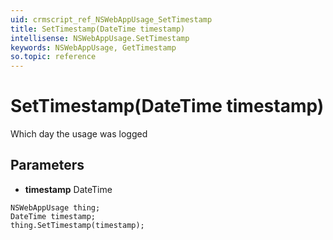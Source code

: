 ```yaml
---
uid: crmscript_ref_NSWebAppUsage_SetTimestamp
title: SetTimestamp(DateTime timestamp)
intellisense: NSWebAppUsage.SetTimestamp
keywords: NSWebAppUsage, GetTimestamp
so.topic: reference
---
```


# SetTimestamp(DateTime timestamp)

Which day the usage was logged

## Parameters

* **timestamp** DateTime

```crmscript
NSWebAppUsage thing;
DateTime timestamp;
thing.SetTimestamp(timestamp);
```

